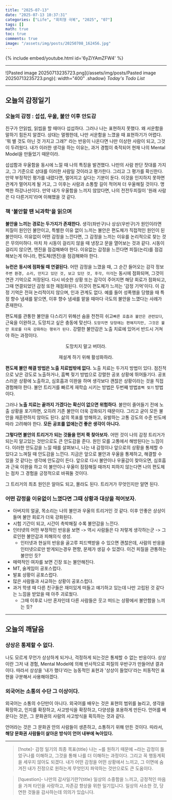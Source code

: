 ```yaml
---
title: "2025-07-13"
date: "2025-07-13 10:37:31"
categories: ["Life", "회피형 극복", "2025", "07"]
tags: []
math: true
toc: true
comments: true
image: "/assets/img/posts/20250708_162456.jpg"
---
```


{% include embed/youtube.html id='6yZiYAmZFW4' %}



---

![Pasted image 20250713235723.png](/assets/img/posts/Pasted image 20250713235723.png){: width="400" .shadow}
_Today's Todo List_

---
## 오늘의 감정일기

### 오늘의 감정 : 섭섭, 우울, 불안 이후 안도감
친구가 안읽씹, 읽씹을 할 때마다 섭섭하다. 그러나 나는 표현하지 못했다. 왜 서운함을 말하기 힘든지 알겠다. 상대는 멀쩡한데, 나만 서운함을 느꼈을 때 표현하기가 어렵다. '뭐 별 것도 아닌 것 가지고 그래?' 라는 반응이 나온다면 나만 이상한 사람이 되고, 그것이 두려웠다. 내가 이러한 생각을 하는 이유는, 과거 경험이 축적되어 현재 나의 Mental Model을 만들었기 때문이라.

섭섭함과 우울함을 동시에 느낄 때 나의 특징을 발견했다. 나만의 사람 판단 잣대를 가지고, 그 기준으로 상대를 이러한 사람일 것이라고 평가한다. 그리고 그 평가를 확신한다. 만약 부정적인 평가를 내렸다면, 멀어지고 싶다는 기분이 둔다. 이것을 인지하지 못하면 관계가 멀어지게 될 거고, 그 이후는 사람과 소통할 길이 적어져 더 우울해질 것이다. 명백한 하강나선이다. 만약 내가 우울함을 느끼지 않았다면, 나의 전전두피질이 '원래 사람은 다 다른거지'라며 이해했을 것 같다.

### 책 '불안할 땐 뇌과학'을 읽으며
**불안을 느끼는 경로는 두가지가 존재한다.** 생각(좌반구)나 상상(우반구)가 원인이라면 피질이 원인인 불안이고, 특별한 이유 없이 느끼는 불안은 편도체가 직접적인 원인이 된 불안이다. 이유없이 어떤 감정을 느낀다면, 그 감정을 느끼는 이유를 논리적으로 찾는 것은 무의미하다. 마치 차 시동이 걸리지 않을 때 냉장고 문을 열어보는 것과 같다. 시동이 걸리지 않으면, 엔진을 점검해봐야 한다. 이유없는 감정을 느낀다면 피질(논리)를 점검해보는게 아니라, 편도체(엔진)을 점검해봐야 한다.

**뉴런은 동시에 점화될 때 연결된다.** 어떤 감정을 느꼈을 때, 그 순간 들어오는 감각 정보 `주변 환경, 소리, 만지고 있던 것, 보고 있던 것, 후각, 미각`는 동시에 점화되며, 그것이 연관 기억으로 저장된다. 다시 비슷한 상황 또는 감각이 주어지면 해당 회로가 점화되고, 그때 연결되었던 감정 또한 재점화된다. 이것이 편도체가 느끼는 '감정 기억'이다. 이 감정 기억은 전혀 논리적이지 않으며, 인과 관계도 없다. 예를 들어 성폭행을 당했을 때 특정 향수 냄새를 맡으면, 이후 향수 냄새를 맡을 때마다 극도의 불안을 느꼈다는 사례가 존재한다.

편도체를 관통한 불안을 다스리기 위해선 숨을 천천히 쉬고`빠른 호흡과 불안은 관련있다`, 근육을 이완하고, 도망치고 싶은 충동에 맞선다. `도망치면 당장에는 편해지지만, 그것은 불안 회로를 더욱 강화하는 행위가 된다.` 강렬한 불안감은 노출 치료에 있어서 반드시 거쳐야 하는 과정이다.


$$
\text{도망치지 말고 버텨라.}
$$


$$
\text{재설계 하기 위해 활성화하라.}
$$


**편도체 불안 해결 방법은 노출 치료법밖에 없다.** 노출 치료는 두가지 방법이 있다. 점진적으로 낮은 강도로 노출하거나, 흠뻑 젖기 방법으로 강렬한 공포 상황에 뛰어들기다. 공포스러운 상황에 노출하고, 심호흡과 이완을 하며 생각보다 괜찮은 상황이라는 것을 직접 경험해야 한다. 불안 트리거를 빠르게 재학습 시키는 방법은 두번쨰 방법`흠뻑 젖기` 방법이다.

그러나 **노출 치료는 끝까지 가겠다는 확신이 없으면 위험하다**. 불안이 줄어들기 전에 노출 상황을 포기하면, 오히려 기존 불안이 더욱 강화되기 때문이다. 그리고 굳이 모든 불안을 재훈련하지 않아도 된다. 삶의 목표를 방해하고, 유발하는 고통 강도의 수준 빈도에 따라 고려해야 한다. **모든 공포를 없애는건 좋은 생각이 아니다.**

**그렇다면 불안의 트리거가 되는 것들을 먼저 쭉 찾아보자.** 어떤 것이 나의 감정 트리거가 되는지 알고있는 것만으로도 큰 안도감을 준다. 원인 모를 고통에서 해방된다는 느낌이다. 이러한 안도감을 느낄 때를 살펴보니, 나는 내 감정이나 앞으로의 상황을 통제할 수 있다고 느껴질 때 안도감을 느낀다. 지금은 앞으로 불안과 우울을 통제하고, 해결할 수 있을 것 같다는 생각에 안도감이 든다. 앞으로 다시 불안이나 우울감이 찾아오면, 심호흡과 근육 이완을 하고 이 불안이나 우울이 잠잠해질 때까지 피하지 않는다면 나의 편도체는 점차 그 경험을 긍정적으로 바꿔둘 것이다.

그 트리거의 최초 원인은 알아도 되고, 몰라도 된다. 트리거가 무엇인지만 알면 된다.

### 어떤 감정을 이유없이 느꼈다면 그때 상황과 대상을 적어보자.
- 아버지의 얼굴, 목소리는 나의 불안과 우울의 트리거인 것 같다. 이후 안좋은 상상이 들며 불안 회로가 더욱 강화된다.
- 시험 기간이 되고, 시간이 촉박해질 수록 불안감을 느낀다.
- 인터넷의 어떤 부정적인 반응을 보면 -> 역시 사람들은 다 저렇게 생각하는군 -> 그로인한 불안감과 피해의식 생성. 
	- 인터넷과 현실의 반응을 골고루 피드백받을 수 있으면 괜찮은데, 사람의 반응을 인터넷으로만 받게되는경우 편향, 문제가 생길 수 있겠다. 이건 피질을 관통하는 불안인 듯?
- 매력적인 여자를 보면 긴장 또는 불안해진다.
- MT, 술게임이 공포스럽다.
- 발표 상황이 공포스럽다.
- 많은 사람들과 사교하는 상황이 공포스럽다.
- 과거 학생 때 다른 친구들은 재미있게 떠들고 얘기하고 있는데 나만 고립된 것 같다는 느낌을 받았을 때 아주 괴로웠다. 
	- 그때 이후로 나만 혼자인데 다른 사람들은 웃고 떠드는 상황에서 불안함을 느끼는 듯?

---
## 오늘의 깨달음
### 상상은 통제할 수 없다.
나도 모르게 무언가 상상하게 되거나, 걱정하게 되는것은 통제할 수 없는 반응이다. 상상이란 그저 내 경험, Mental Model에 의해 반사적으로 피질의 우반구가 만들어낸 결과이다. 따라서 상상을 '내가 했다'라는 능동적인 표현과 '상상이 들었다'라는 피동적인 표현을 구분해서 사용해야겠다.

### 외국어는 소통의 수단 그 이상이다.
외국어는 소통의 수단만이 아니다. 외국어를 배우는 것은 표현의 범위를 늘리고, 생각을 확장하고, 인지를 확장하고, 사고방식을 확장하고, 다양성을 포용하게 만든다. 언어를 배운다는 것은, 그 문화권의 사람의 사고방식을 획득하는 것과 같다.

언어라는 것은 그 문화권 안의 사람들이 생존하고, 소통하기 위해 만든 것이다. 따라서, **해당 문화권 사람들이 살아온 방식이 언어 내부에 녹아있다.**

---

> [!note]- 감정 일기의 최종 목표{title}
> 나는 ~를 원하기 때문에 ~라는 감정이 들었구나를 이해하고, 그것을 통해 나를 더 이해하는 과정이다.
> 그리고 꼭 행동계획을 세우지 않아도 되겠다. 내가 어떤 감정을 어떤 상황에서 느끼고, 그 이면에 숨겨진 내가 진정으로 원하는게 무엇인지 파악하는 것만으로도 큰 도움이다. 

> [!question]- 나만의 감사일기란?{title}
> 일상의 소중함을 느끼고, 긍정적인 마음을 가져 타인을 사랑하고, 자존감 향상을 위한 일기입니다. 일상의 사소한 것, 당연한 것들을 감사하는데 의의가 있습니다.